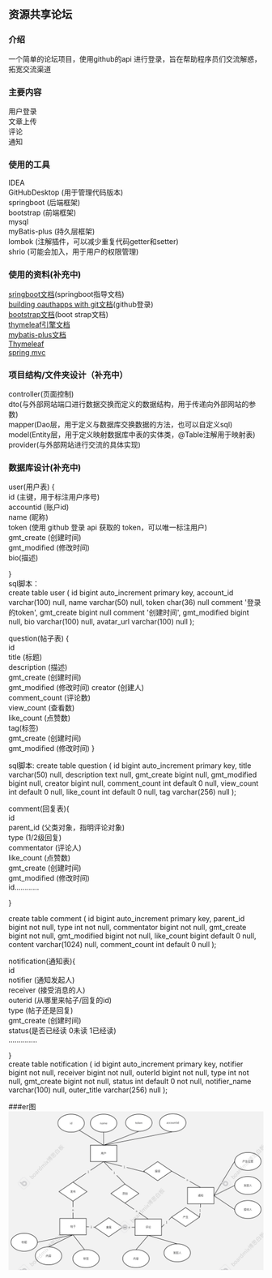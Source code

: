 ## 资源共享论坛

### 介绍
一个简单的论坛项目，使用github的api 进行登录，旨在帮助程序员们交流解惑，拓宽交流渠道

### 主要内容
用户登录  
文章上传   
评论  
通知

### 使用的工具
IDEA  
GitHubDesktop (用于管理代码版本)  
springboot (后端框架)  
bootstrap (前端框架)  
mysql   
myBatis-plus (持久层框架)  
lombok (注解插件，可以减少重复代码getter和setter)  
shrio (可能会加入，用于用户的权限管理)


### 使用的资料(补充中)
[sringboot文档](https://spring.io/guides)(springboot指导文档)  
[building oauthapps with git文档](https://docs.github.com/en/apps/oauth-apps/building-oauth-apps)(github登录)  
[bootstrap文档](https://v3.bootcss.com/getting-started/)(boot strap文档)  
[thymeleaf引擎文档](https://fanlychie.github.io/post/thymeleaf.html)  
[mybatis-plus文档](https://baomidou.com/introduce/)  
[Thymeleaf](https://www.thymeleaf.org/doc/tutorials/3.0/usingthymeleaf.html#setting-attribute-values)  
[spring mvc](https://docs.spring.io/spring-framework/docs/5.0.3.RELEASE/spring-framework-reference/web.html#mvc-config-interceptors)

### 项目结构/文件夹设计（补充中）
controller(页面控制)  
dto(与外部网站端口进行数据交换而定义的数据结构，用于传递向外部网站的参数)  
mapper(Dao层，用于定义与数据库交换数据的方法，也可以自定义sql)  
model(Entity层，用于定义映射数据库中表的实体类，@Table注解用于映射表)
provider(与外部网站进行交流的具体实现)

### 数据库设计(补充中)
user(用户表) {   
id (主键，用于标注用户序号)  
accountid (账户id)  
name (昵称)  
token (使用 github 登录 api 获取的 token，可以唯一标注用户)  
gmt_create (创建时间)   
gmt_modified (修改时间)  
bio(描述)

}  
sql脚本：  
create table user
(
id           bigint auto_increment
primary key,
account_id   varchar(100) null,
name         varchar(50)  null,
token        char(36)     null comment '登录的token',
gmt_create   bigint       null comment '创建时间',
gmt_modified bigint       null,
bio          varchar(100) null,
avatar_url   varchar(100) null
);




question(帖子表) {   
id  
title   (标题)  
description (描述)  
gmt_create (创建时间)   
gmt_modified (修改时间)
creator (创建人)  
comment_count (评论数)   
view_count (查看数)  
like_count (点赞数)  
tag(标签)  
gmt_create (创建时间)   
gmt_modified (修改时间)
}

sql脚本:
create table question
(
id            bigint auto_increment
primary key,
title         varchar(50)   null,
description   text          null,
gmt_create    bigint        null,
gmt_modified  bigint        null,
creator       bigint        null,
comment_count int default 0 null,
view_count    int default 0 null,
like_count    int default 0 null,
tag           varchar(256)  null
);


comment(回复表){  
id  
parent_id  (父类对象，指明评论对象)  
type  (1/2级回复)  
commentator (评论人)  
like_count (点赞数)  
gmt_create (创建时间)   
gmt_modified (修改时间)  
id............  

}  

create table comment
(
id            bigint auto_increment
primary key,
parent_id     bigint           not null,
type          int              not null,
commentator   bigint           not null,
gmt_create    bigint           not null,
gmt_modified  bigint           not null,
like_count    bigint default 0 null,
content       varchar(1024)    null,
comment_count int    default 0 null
);


notification(通知表){    
id  
notifier (通知发起人)  
receiver (接受消息的人)    
outerid (从哪里来帖子/回复的id)  
type (帖子还是回复)  
gmt_create (创建时间)  
status(是否已经读 0未读 1已经读)  
..............

}   
create table notification
(
id            bigint auto_increment
primary key,
notifier      bigint        not null,
receiver      bigint        not null,
outerId       bigint        not null,
type          int           not null,
gmt_create    bigint        not null,
status        int default 0 not null,
notifier_name varchar(100)  null,
outer_title   varchar(256)  null
);



###er图
![er图](erpicture.png)

